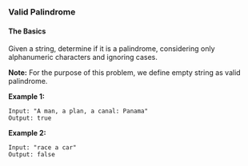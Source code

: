 ### Valid Palindrome
#### The Basics

Given a string, determine if it is a palindrome, considering only alphanumeric characters and ignoring cases.

**Note:** For the purpose of this problem, we define empty string as valid palindrome.

**Example 1:**

	Input: "A man, a plan, a canal: Panama"
	Output: true

**Example 2:**

	Input: "race a car"
	Output: false
